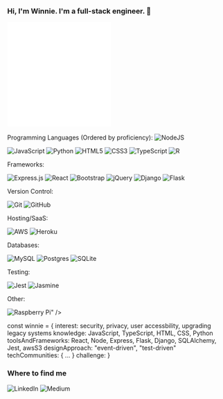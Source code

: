 ### Hi, I'm Winnie. I'm a full-stack engineer. 👋

![](./image.svg)

<!-- Badges below -->

Programming Languages (Ordered by proficiency): 
<img alt="NodeJS" src="https://img.shields.io/badge/node.js%20-%2343853D.svg?&style=for-the-badge&logo=node.js&logoColor=white"/>

<img alt="JavaScript" src="https://img.shields.io/badge/javascript%20-%23323330.svg?&style=for-the-badge&logo=javascript&logoColor=%23F7DF1E"/>

<img alt="Python" src="https://img.shields.io/badge/python%20-%2314354C.svg?&style=for-the-badge&logo=python&logoColor=white"/>

<img alt="HTML5" src="https://img.shields.io/badge/html5%20-%23E34F26.svg?&style=for-the-badge&logo=html5&logoColor=white"/>

<img alt="CSS3" src="https://img.shields.io/badge/css3%20-%231572B6.svg?&style=for-the-badge&logo=css3&logoColor=white"/>

<img alt="TypeScript" src="https://img.shields.io/badge/typescript%20-%23007ACC.svg?&style=for-the-badge&logo=typescript&logoColor=white"/>

<img alt="R" src="https://img.shields.io/badge/r-%23276DC3.svg?&style=for-the-badge&logo=r&logoColor=white"/>

<!-- Should I include C++? -->

Frameworks:

<img alt="Express.js" src="https://img.shields.io/badge/express.js%20-%23404d59.svg?&style=for-the-badge"/>

<img alt="React" src="https://img.shields.io/badge/react%20-%2320232a.svg?&style=for-the-badge&logo=react&logoColor=%2361DAFB"/>

<img alt="Bootstrap" src="https://img.shields.io/badge/bootstrap%20-%23563D7C.svg?&style=for-the-badge&logo=bootstrap&logoColor=white"/>

<img alt="jQuery" src="https://img.shields.io/badge/jquery%20-%230769AD.svg?&style=for-the-badge&logo=jquery&logoColor=white"/>

<img alt="Django" src="https://img.shields.io/badge/django%20-%23092E20.svg?&style=for-the-badge&logo=django&logoColor=white"/>

<img alt="Flask" src="https://img.shields.io/badge/flask%20-%23000.svg?&style=for-the-badge&logo=flask&logoColor=white"/>

Version Control:

<img alt="Git" src="https://img.shields.io/badge/git%20-%23F05033.svg?&style=for-the-badge&logo=git&logoColor=white"/>

<img alt="GitHub" src="https://img.shields.io/badge/github%20-%23121011.svg?&style=for-the-badge&logo=github&logoColor=white"/>

Hosting/SaaS:

<img alt="AWS" src="https://img.shields.io/badge/AWS%20-%23FF9900.svg?&style=for-the-badge&logo=amazon-aws&logoColor=white"/>

<img alt="Heroku" src="https://img.shields.io/badge/heroku%20-%23430098.svg?&style=for-the-badge&logo=heroku&logoColor=white"/>

Databases:

<img alt="MySQL" src="https://img.shields.io/badge/mysql-%2300f.svg?&style=for-the-badge&logo=mysql&logoColor=white"/>

<img alt="Postgres" src ="https://img.shields.io/badge/postgres-%23316192.svg?&style=for-the-badge&logo=postgresql&logoColor=white"/>

<img alt="SQLite" src ="https://img.shields.io/badge/sqlite-%2307405e.svg?&style=for-the-badge&logo=sqlite&logoColor=white"/>

Testing:

<img alt="Jest" src="https://img.shields.io/badge/-jest-%23C21325?&style=for-the-badge&logo=jest&logoColor=white"/>

<img alt="Jasmine" src="https://img.shields.io/badge/-Jasmine-%238A4182?&style=for-the-badge&logo=Jasmine&logoColor=white"/>

Other: 

<img alt="Raspberry Pi" src="https://img.shields.io/badge/-Raspberry%20Pi-C51A4A?style=for-the-badge&logo=Raspberry-Pi"/>" />

<!-- Want to learn elastic search -->

const winnie = {
  interest: security, privacy, user accessbility, upgrading legacy systems
  knowledge: JavaScript, TypeScript, HTML, CSS, Python
  toolsAndFrameworks: React, Node, Express, Flask, Django, SQLAlchemy, Jest, awsS3
  designApproach: "event-driven", "test-driven"
  techCommunities: 
    {
      ...
    }
  challenge:
}

### Where to find me
<!-- Add Github, twitter, LinkedIn, Medium -->

<img alt="LinkedIn" src="https://img.shields.io/badge/linkedin%20-%230077B5.svg?&style=for-the-badge&logo=linkedin&logoColor=white"/>

<img alt="Medium" src="https://img.shields.io/badge/Medium%20-%23000000.svg?&style=for-the-badge&logo=Medium&logoColor=white"/>

<!--
**Win-C/Win-C** is a ✨ _special_ ✨ repository because its `README.md` (this file) appears on your GitHub profile.

Here are some ideas to get you started:

- 🔭 I’m currently working on a messaging app that lets you send enciphered emoji messages
- 🌱 I’m currently learning Django
- 👯 I’m looking to collaborate on ...
- 🤔 I’m looking for help with ...
- 💬 Ask me about ...
- 📫 How to reach me: ...
- 😄 Pronouns: she | her
- ⚡ Fun fact: ...
-->
